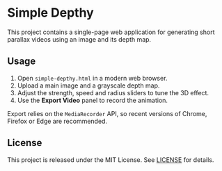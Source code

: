 # Simple Depthy

This project contains a single-page web application for generating short parallax videos using an image and its depth map.

## Usage

1. Open `simple-depthy.html` in a modern web browser.
2. Upload a main image and a grayscale depth map.
3. Adjust the strength, speed and radius sliders to tune the 3D effect.
4. Use the **Export Video** panel to record the animation.

Export relies on the `MediaRecorder` API, so recent versions of Chrome, Firefox or Edge are recommended.

## License

This project is released under the MIT License. See [LICENSE](LICENSE) for details.
